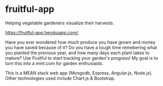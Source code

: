 # fruitful-app
Helping vegetable gardeners visualize their harvests.

https://fruitful-app.herokuapp.com/

Have you ever wondered how much produce you have grown and money you have saved because of it?  Do you have a tough time remebering what you planted the previous year, and how many days each plant takes to mature? Use Fruitful to start tracking your garden's progress!  My goal is to turn this into a mint.com for garden enthusiasts. 

This is a MEAN stack web app (Mongodb, Express, Angular.js, Node.js).  Other technologies used include Chart.js & Bootstrap. 